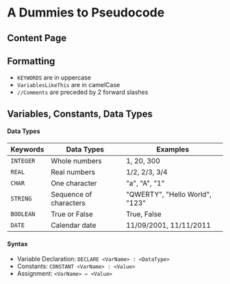 # A Dummies to Pseudocode

## Content Page



## Formatting
- `KEYWORDS` are in uppercase
- `VariablesLikeThis` are in camelCase
- `//Comments` are preceded by 2 forward slashes



## Variables, Constants, Data Types

#### Data Types
| Keywords   | Data Types             | Examples                                                     |
| ---------- |------------------------|--------------------------------------------------------------|
| `INTEGER`  | Whole numbers          | 1, 20, 300                                                   |
| `REAL`     | Real numbers           | 1/2, 2/3, 3/4                                                |
| `CHAR`     | One character          | "a", "A", "1"                                                |
| `STRING`   | Sequence of characters | "QWERTY", "Hello World", "123"                               |
| `BOOLEAN`  | True or False          | True, False                                                  |
| `DATE`     | Calendar date          | 11/09/2001, 11/11/2011                                       |

#### Syntax
- Variable Declaration: `DECLARE <VarName> : <DataType>`
- Constants: `CONSTANT <VarName> : <Value>`
- Assignment: `<VarName> ← <Value>`
